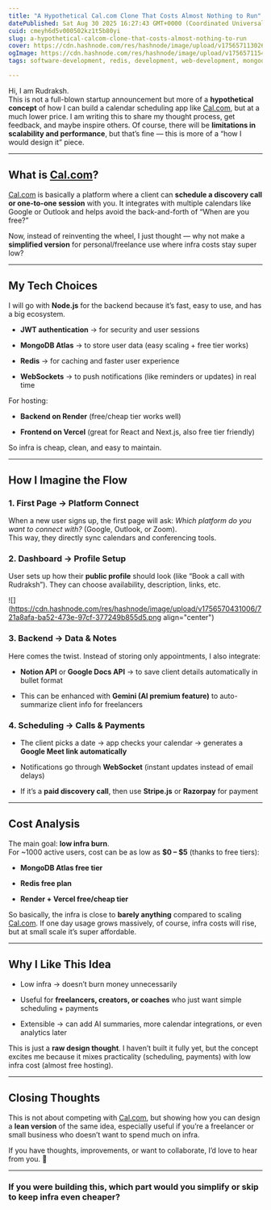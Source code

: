 ```yaml
---
title: "A Hypothetical Cal.com Clone That Costs Almost Nothing to Run"
datePublished: Sat Aug 30 2025 16:27:43 GMT+0000 (Coordinated Universal Time)
cuid: cmeyh6d5v000502kz1t5b80yi
slug: a-hypothetical-calcom-clone-that-costs-almost-nothing-to-run
cover: https://cdn.hashnode.com/res/hashnode/image/upload/v1756571130268/1acdd28a-4fe4-4b63-988c-633275c209e8.png
ogImage: https://cdn.hashnode.com/res/hashnode/image/upload/v1756571154636/6fab966b-d8e0-442d-90d0-abaf4a85d88f.png
tags: software-development, redis, development, web-development, mongodb, nodejs, software-architecture, developer, reactjs, devops, software-engineering, software-testing, devops-articles, techwithrudraksh

---
```


Hi, I am Rudraksh.  
This is not a full-blown startup announcement but more of a **hypothetical concept** of how I can build a calendar scheduling app like [Cal.com](http://Cal.com), but at a much lower price. I am writing this to share my thought process, get feedback, and maybe inspire others. Of course, there will be **limitations in scalability and performance**, but that’s fine — this is more of a “how I would design it” piece.

---

## What is [Cal.com](http://Cal.com)?

[Cal.com](http://Cal.com) is basically a platform where a client can **schedule a discovery call or one-to-one session** with you. It integrates with multiple calendars like Google or Outlook and helps avoid the back-and-forth of “When are you free?”

Now, instead of reinventing the wheel, I just thought — why not make a **simplified version** for personal/freelance use where infra costs stay super low?

---

## My Tech Choices

I will go with **Node.js** for the backend because it’s fast, easy to use, and has a big ecosystem.

* **JWT authentication** → for security and user sessions
    
* **MongoDB Atlas** → to store user data (easy scaling + free tier works)
    
* **Redis** → for caching and faster user experience
    
* **WebSockets** → to push notifications (like reminders or updates) in real time
    

For hosting:

* **Backend on Render** (free/cheap tier works well)
    
* **Frontend on Vercel** (great for React and Next.js, also free tier friendly)
    

So infra is cheap, clean, and easy to maintain.

---

## How I Imagine the Flow

### 1\. First Page → Platform Connect

When a new user signs up, the first page will ask: *Which platform do you want to connect with?* (Google, Outlook, or Zoom).  
This way, they directly sync calendars and conferencing tools.

### 2\. Dashboard → Profile Setup

User sets up how their **public profile** should look (like “Book a call with Rudraksh”). They can choose availability, description, links, etc.

![](https://cdn.hashnode.com/res/hashnode/image/upload/v1756570431006/721a8afa-ba52-473e-97cf-377249b855d5.png align="center")

### 3\. Backend → Data & Notes

Here comes the twist. Instead of storing only appointments, I also integrate:

* **Notion API** or **Google Docs API** → to save client details automatically in bullet format
    
* This can be enhanced with **Gemini (AI premium feature)** to auto-summarize client info for freelancers
    

### 4\. Scheduling → Calls & Payments

* The client picks a date → app checks your calendar → generates a **Google Meet link automatically**
    
* Notifications go through **WebSocket** (instant updates instead of email delays)
    
* If it’s a **paid discovery call**, then use **Stripe.js** or **Razorpay** for payment
    

---

## Cost Analysis

The main goal: **low infra burn**.  
For ~1000 active users, cost can be as low as **$0 – $5** (thanks to free tiers):

* **MongoDB Atlas free tier**
    
* **Redis free plan**
    
* **Render + Vercel free/cheap tier**
    

So basically, the infra is close to **barely anything** compared to scaling [Cal.com](http://Cal.com). If one day usage grows massively, of course, infra costs will rise, but at small scale it’s super affordable.

---

## Why I Like This Idea

* Low infra → doesn’t burn money unnecessarily
    
* Useful for **freelancers, creators, or coaches** who just want simple scheduling + payments
    
* Extensible → can add AI summaries, more calendar integrations, or even analytics later
    

This is just a **raw design thought**. I haven’t built it fully yet, but the concept excites me because it mixes practicality (scheduling, payments) with low infra cost (almost free hosting).

---

## Closing Thoughts

This is not about competing with [Cal.com](http://Cal.com), but showing how you can design a **lean version** of the same idea, especially useful if you’re a freelancer or small business who doesn’t want to spend much on infra.

If you have thoughts, improvements, or want to collaborate, I’d love to hear from you. 🚀

---

### **If you were building this, which part would you simplify or skip to keep infra even cheaper?**